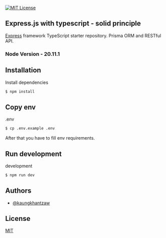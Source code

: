 

[![MIT License](https://img.shields.io/badge/License-MIT-green.svg)](https://choosealicense.com/licenses/mit/)


## Express.js with typescript - solid principle

[Express](https://github.com/expressjs/express) framework TypeScript starter repository. Prisma ORM and RESTful API.

### Node Version - 20.11.1

## Installation

Install dependencies

```bash
$ npm install
```

## Copy env

.env

```bash
$ cp .env.example .env 
```
After that you have to fill env requirements.

## Run development

development

```bash
$ npm run dev
```
## Authors

- [@kaungkhantzaw](https://www.github.com/kaungkhantzawdev)


## License

[MIT](https://choosealicense.com/licenses/mit/)


